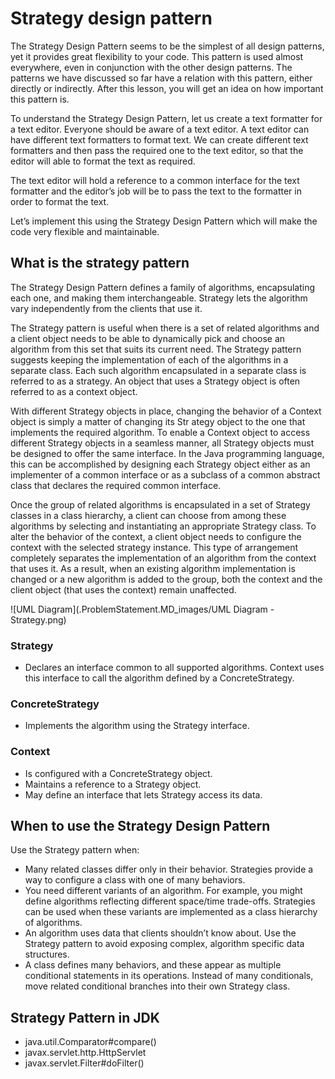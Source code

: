 # Strategy design pattern

The Strategy Design Pattern seems to be the simplest of all design patterns, yet it provides great flexibility to your code. This
pattern is used almost everywhere, even in conjunction with the other design patterns. The patterns we have discussed so far have
a relation with this pattern, either directly or indirectly. After this lesson, you will get an idea on how important this pattern is.

To understand the Strategy Design Pattern, let us create a text formatter for a text editor. Everyone should be aware of a text
editor. A text editor can have different text formatters to format text. We can create different text formatters and 
then pass the required one to the text editor, so that the editor will able to format the text as required.

The text editor will hold a reference to a common interface for the text formatter and the editor’s job will be to pass the text to
the formatter in order to format the text.

Let’s implement this using the Strategy Design Pattern which will make the code very flexible and maintainable.


## What is the strategy pattern

The Strategy Design Pattern defines a family of algorithms, encapsulating each one, and making them interchangeable. Strategy
lets the algorithm vary independently from the clients that use it.

The Strategy pattern is useful when there is a set of related algorithms and a client object needs to be able to dynamically pick
and choose an algorithm from this set that suits its current need. The Strategy pattern suggests keeping the implementation of
each of the algorithms in a separate class. Each such algorithm encapsulated in a separate class is referred to as a strategy.
An object that uses a Strategy object is often referred to as a context object.

With different Strategy objects in place, changing the behavior of a Context object is simply a matter of changing its Str
ategy object to the one that implements the required algorithm. To enable a Context object to access different Strategy
objects in a seamless manner, all Strategy objects must be designed to offer the same interface. In the Java programming
language, this can be accomplished by designing each Strategy object either as an implementer of a common interface or as
a subclass of a common abstract class that declares the required common interface.

Once the group of related algorithms is encapsulated in a set of Strategy classes in a class hierarchy, a client can choose from
among these algorithms by selecting and instantiating an appropriate Strategy class. To alter the behavior of the context,
a client object needs to configure the context with the selected strategy instance. This type of arrangement completely
separates the implementation of an algorithm from the context that uses it. As a result, when an existing algorithm implementation
is changed or a new algorithm is added to the group, both the context and the client object (that uses the context)
remain unaffected.

![UML Diagram](.ProblemStatement.MD_images/UML Diagram - Strategy.png)


### Strategy
- Declares an interface common to all supported algorithms. Context uses this interface to call the algorithm defined 
by a ConcreteStrategy.

### ConcreteStrategy
- Implements the algorithm using the Strategy interface.

### Context
- Is configured with a ConcreteStrategy object.
- Maintains a reference to a Strategy object.
- May define an interface that lets Strategy access its data.


## When to use the Strategy Design Pattern

Use the Strategy pattern when:
- Many related classes differ only in their behavior. Strategies provide a way to configure a class with one of many 
behaviors.
- You need different variants of an algorithm. For example, you might define algorithms reflecting different 
space/time trade-offs. Strategies can be used when these variants are implemented as a class hierarchy of algorithms.
- An algorithm uses data that clients shouldn’t know about. Use the Strategy pattern to avoid exposing complex, 
algorithm specific data structures.
- A class defines many behaviors, and these appear as multiple conditional statements in its operations. Instead of 
many conditionals, move related conditional branches into their own Strategy class.


## Strategy Pattern in JDK
- java.util.Comparator#compare()
- javax.servlet.http.HttpServlet
- javax.servlet.Filter#doFilter()